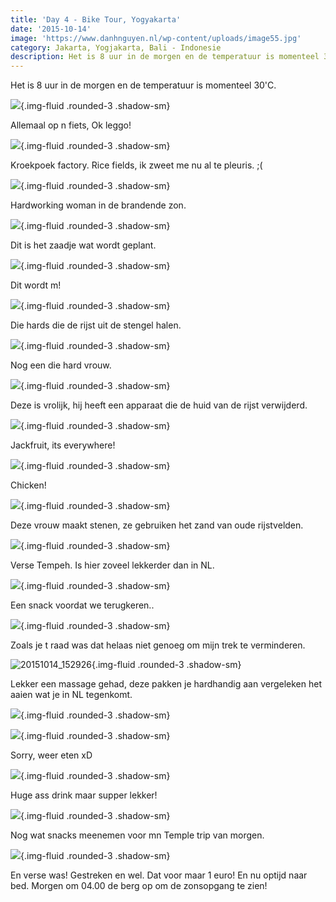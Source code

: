 ```yaml
---
title: 'Day 4 - Bike Tour, Yogyakarta'
date: '2015-10-14'
image: 'https://www.danhnguyen.nl/wp-content/uploads/image55.jpg'
category: Jakarta, Yogjakarta, Bali - Indonesie
description: Het is 8 uur in de morgen en de temperatuur is momenteel 30'C. Allemaal op n fiets, Ok leggo...
---
```


Het is 8 uur in de morgen en de temperatuur is momenteel 30'C.

![](https://www.danhnguyen.nl/wp-content/uploads/image40-1024x576.jpg){.img-fluid .rounded-3 .shadow-sm}

Allemaal op n fiets, Ok leggo!

![](https://www.danhnguyen.nl/wp-content/uploads/image50-1024x576.jpg){.img-fluid .rounded-3 .shadow-sm}

Kroekpoek factory.
Rice fields, ik zweet me nu al te pleuris. ;(

![](https://www.danhnguyen.nl/wp-content/uploads/image53-1024x576.jpg){.img-fluid .rounded-3 .shadow-sm}

Hardworking woman in de brandende zon.

![](https://www.danhnguyen.nl/wp-content/uploads/image52-1024x576.jpg){.img-fluid .rounded-3 .shadow-sm}

Dit is het zaadje wat wordt geplant.

![](https://www.danhnguyen.nl/wp-content/uploads/image56-1024x576.jpg){.img-fluid .rounded-3 .shadow-sm}

Dit wordt m!

![](https://www.danhnguyen.nl/wp-content/uploads/image61-1024x576.jpg){.img-fluid .rounded-3 .shadow-sm}

Die hards die de rijst uit de stengel halen.

![](https://www.danhnguyen.nl/wp-content/uploads/image55-1024x576.jpg){.img-fluid .rounded-3 .shadow-sm}

Nog een die hard vrouw.

![](https://www.danhnguyen.nl/wp-content/uploads/image69-1024x576.jpg){.img-fluid .rounded-3 .shadow-sm}

Deze is vrolijk, hij heeft een apparaat die de huid van de rijst verwijderd.

![](https://www.danhnguyen.nl/wp-content/uploads/image54-1024x576.jpg){.img-fluid .rounded-3 .shadow-sm}

Jackfruit, its everywhere!

![](https://www.danhnguyen.nl/wp-content/uploads/image51-1024x576.jpg){.img-fluid .rounded-3 .shadow-sm}

Chicken!

![](https://www.danhnguyen.nl/wp-content/uploads/image62-1024x576.jpg){.img-fluid .rounded-3 .shadow-sm}

Deze vrouw maakt stenen, ze gebruiken het zand van oude rijstvelden.

![](https://www.danhnguyen.nl/wp-content/uploads/image57-1024x576.jpg){.img-fluid .rounded-3 .shadow-sm}

Verse Tempeh. Is hier zoveel lekkerder dan in NL.

![](https://www.danhnguyen.nl/wp-content/uploads/image58-1024x576.jpg){.img-fluid .rounded-3 .shadow-sm}

Een snack voordat we terugkeren..

![](https://www.danhnguyen.nl/wp-content/uploads/image60-1024x576.jpg){.img-fluid .rounded-3 .shadow-sm}

Zoals je t raad was dat helaas niet genoeg om mijn trek te verminderen.

![20151014_152926](https://www.danhnguyen.nl/wp-content/uploads/20151014_152926-1024x576.jpg){.img-fluid .rounded-3 .shadow-sm}

Lekker een massage gehad, deze pakken je hardhandig aan vergeleken het aaien wat je in NL tegenkomt.

![](https://www.danhnguyen.nl/wp-content/uploads/image59-1024x576.jpg){.img-fluid .rounded-3 .shadow-sm}

![](https://www.danhnguyen.nl/wp-content/uploads/image64-1024x576.jpg){.img-fluid .rounded-3 .shadow-sm}

Sorry, weer eten xD

![](https://www.danhnguyen.nl/wp-content/uploads/image63-e1444834961633-1024x1820.jpg){.img-fluid .rounded-3 .shadow-sm}

Huge ass drink maar supper lekker!

![](https://www.danhnguyen.nl/wp-content/uploads/image66-1024x576.jpg){.img-fluid .rounded-3 .shadow-sm}

Nog wat snacks meenemen voor mn Temple trip van morgen.

![](https://www.danhnguyen.nl/wp-content/uploads/image68-1024x576.jpg){.img-fluid .rounded-3 .shadow-sm}

En verse was! Gestreken en wel. Dat voor maar 1 euro!
En nu optijd naar bed. Morgen om 04.00 de berg op om de zonsopgang te zien!
